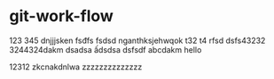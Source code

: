 ﻿# git-work-flow
123 345
dnjjjsken fsđfs fsdsd
nganthksjehwqok
t32
t4 
rfsd
dsfs43232
3244324dakm
dsadsa
ấdsdsa
dsfsdf
abcdakm
hello

12312
zkcnakdnlwa
zzzzzzzzzzzzzz
